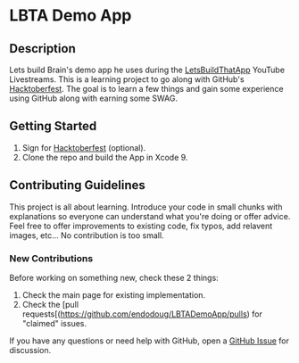 # LBTA Demo App

## Description
Lets build Brain's demo app he uses during the [LetsBuildThatApp](https://www.youtube.com/watch?v=0mt4jY7SVA8) YouTube Livestreams.  This is a learning project to go along with GitHub's [Hacktoberfest](https://hacktoberfest.digitalocean.com).  The goal is to learn a few things and gain some experience using GitHub along with earning some SWAG.

## Getting Started
1. Sign for [Hacktoberfest](https://hacktoberfest.digitalocean.com) (optional).
2. Clone the repo and build the App in Xcode 9.  

## Contributing Guidelines
This project is all about learning. Introduce your code in small chunks with explanations so everyone can understand what you're doing or offer advice.  Feel free to offer improvements to existing code, fix typos, add relavent images, etc... No contribution is too small.

### New Contributions
Before working on something new, check these 2 things:
1. Check the main page for existing implementation.
2. Check the [pull requests[(https://github.com/endodoug/LBTADemoApp/pulls) for "claimed" issues.

If you have any questions or need help with GitHub, open a [GitHub Issue](https://github.com/endodoug/LBTADemoApp/issues) for discussion.


